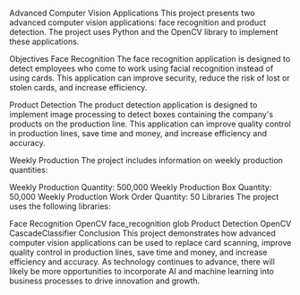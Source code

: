 Advanced Computer Vision Applications
This project presents two advanced computer vision applications: face recognition and product detection. The project uses Python and the OpenCV library to implement these applications.

Objectives
Face Recognition
The face recognition application is designed to detect employees who come to work using facial recognition instead of using cards. This application can improve security, reduce the risk of lost or stolen cards, and increase efficiency.

Product Detection
The product detection application is designed to implement image processing to detect boxes containing the company's products on the production line. This application can improve quality control in production lines, save time and money, and increase efficiency and accuracy.

Weekly Production
The project includes information on weekly production quantities:

Weekly Production Quantity: 500,000
Weekly Production Box Quantity: 50,000
Weekly Production Work Order Quantity: 50
Libraries
The project uses the following libraries:

Face Recognition
OpenCV
face_recognition
glob
Product Detection
OpenCV
CascadeClassifier
Conclusion
This project demonstrates how advanced computer vision applications can be used to replace card scanning, improve quality control in production lines, save time and money, and increase efficiency and accuracy. As technology continues to advance, there will likely be more opportunities to incorporate AI and machine learning into business processes to drive innovation and growth.
